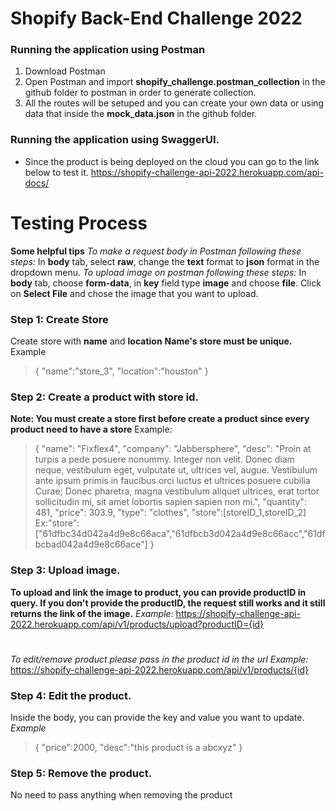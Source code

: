# Shopify Back-End Challenge 2022
### Running the application using Postman
1) Download Postman
2) Open Postman and import **shopify_challenge.postman_collection** in the github folder to postman in order to generate collection.
3) All the routes will be setuped and you can create your own data or using data that inside the **mock_data.json** in the github folder.
### Running the application using SwaggerUI.
- Since the product is being deployed on the cloud you can go to the link below to test it.
https://shopify-challenge-api-2022.herokuapp.com/api-docs/
# Testing Process
**Some helpful tips**
*To make a request body in Postman following these steps:*
In **body** tab, select **raw**, change the **text** format to **json** format in the dropdown menu.
*To upload image on postman following these steps:*
In **body** tab, choose **form-data**, in **key** field type **image** and choose **file**. Click on **Select File** and chose the image that you want to upload.
### Step 1: Create Store
Create store with **name** and **location**
**Name's store must be unique.**
Example
>{
    "name":"store_3",
    "location":"houston"
>}
### Step 2: Create a product with store id.
**Note: You must create a store first before create a product since every product need to have a store**
Example:
>{
    "name": "Fixflex4",
    "company": "Jabbersphere",
    "desc": "Proin at turpis a pede posuere nonummy. Integer non velit. Donec diam neque, vestibulum eget, vulputate ut, ultrices vel, augue. Vestibulum ante ipsum primis in faucibus orci luctus et ultrices posuere cubilia Curae; Donec pharetra, magna vestibulum aliquet ultrices, erat tortor sollicitudin mi, sit amet lobortis sapien sapien non mi.",
    "quantity": 481,
    "price": 303.9,
    "type": "clothes",
    "store":[storeID_1,storeID_2] 
    Ex:"store":["61dfbc34d042a4d9e8c66aca","61dfbcb3d042a4d9e8c66acc","61dfbcbad042a4d9e8c66ace"]
>  }
### Step 3: Upload image.
**To upload and link the image to product, you can provide productID in query. If you don't provide the productID, the request still works and it still returns the link of the image.**
*Example:* https://shopify-challenge-api-2022.herokuapp.com/api/v1/products/upload?productID={id}
#
*To edit/remove product please pass in the product id in the url*
*Example:* https://shopify-challenge-api-2022.herokuapp.com/api/v1/products/{id}
### Step 4: Edit the product.
Inside the body, you can provide the key and value you want to update.
*Example*
>{
    "price":2000,
    "desc":"this product is a abcxyz"
}
### Step 5: Remove the product.
No need to pass anything when removing the product


